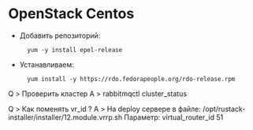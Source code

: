 # OpenStack Centos

* Добавить репозиторий:

		yum -у install epel-release

* Устанавливаем: 

		yum install -у https://rdo.fedorapeople.org/rdo-release.rpm
	



Q > Проверить кластер
A > rabbitmqctl cluster_status


Q > Как поменять vr_id ?
A > На deploy сервере в файле:
	 	/opt/rustack-installer/installer/12.module.vrrp.sh
	 Параметр:
	 	virtual_router_id 51